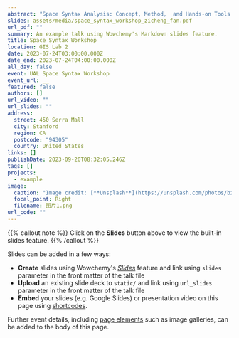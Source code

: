 ```yaml
---
abstract: "Space Syntax Analysis: Concept, Method,  and Hands-on Tools for R and Python"
slides: assets/media/space_syntax_workshop_zicheng_fan.pdf
url_pdf: ""
summary: An example talk using Wowchemy's Markdown slides feature.
title: Space Syntax Workshop
location: GIS Lab 2
date: 2023-07-24T03:00:00.000Z
date_end: 2023-07-24T04:00:00.000Z
all_day: false
event: UAL Space Syntax Workshop
event_url: __
featured: false
authors: []
url_video: ""
url_slides: ""
address:
  street: 450 Serra Mall
  city: Stanford
  region: CA
  postcode: "94305"
  country: United States
links: []
publishDate: 2023-09-20T08:32:05.246Z
tags: []
projects:
  - example
image:
  caption: "Image credit: [**Unsplash**](https://unsplash.com/photos/bzdhc5b3Bxs)"
  focal_point: Right
  filename: 图片1.png
url_code: ""
---
```


{{% callout note %}}
Click on the **Slides** button above to view the built-in slides feature.
{{% /callout %}}

Slides can be added in a few ways:

- **Create** slides using Wowchemy's [_Slides_](https://wowchemy.com/docs/managing-content/#create-slides) feature and link using `slides` parameter in the front matter of the talk file
- **Upload** an existing slide deck to `static/` and link using `url_slides` parameter in the front matter of the talk file
- **Embed** your slides (e.g. Google Slides) or presentation video on this page using [shortcodes](https://wowchemy.com/docs/writing-markdown-latex/).

Further event details, including [page elements](https://wowchemy.com/docs/writing-markdown-latex/) such as image galleries, can be added to the body of this page.
